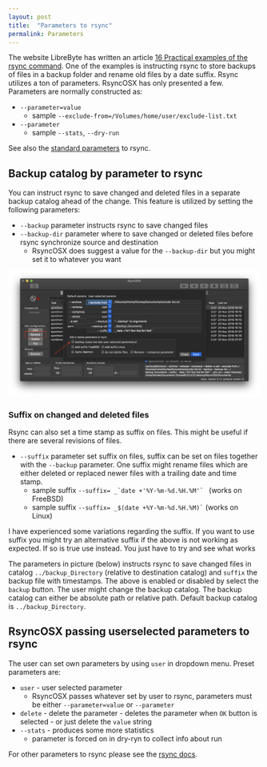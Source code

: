```yaml
---
layout: post
title:  "Parameters to rsync"
permalink: Parameters
---
```


The website LibreByte has written an article [16 Practical examples of the rsync command](http://www.librebyte.net/en/gnulinux/14-practical-examples-of-the-rsync-command/). One of the examples is instructing rsync to store backups of files in a backup folder and rename old files by a date suffix. Rsync utilizes a ton of parameters. RsyncOSX has only presented a few. Parameters are normally constructed as:

- `--parameter=value`
	- sample `--exclude-from=/Volumes/home/user/exclude-list.txt`
- `--parameter`
	- sample `--stats`, `--dry-run`

See also the [standard parameters](/RsyncParameters) to rsync.

## Backup catalog by parameter to rsync

You can instruct rsync to save changed and deleted files in a separate backup catalog ahead of the change. This feature is utilized by setting the following parameters:

- `--backup` parameter instructs rsync to save changed files
- `--backup-dir` parameter where to save changed or deleted files before rsync synchronize source and destination
	- RsyncOSX does suggest a value for the `--backup-dir` but you might set it to whatever you want

![](/images/RsyncOSX/master/rsync/rsync.png)

### Suffix on changed and deleted files

Rsync can also set a time stamp as suffix on files. This might be useful if there are several revisions of files.

- `--suffix` parameter set suffix on files, suffix can be set on files together with the `--backup` parameter. One suffix might rename files which are either deleted or replaced newer files with a trailing date and time stamp.
	- sample suffix <code>--suffix= _\`date +'%Y-%m-%d.%H.%M'` </code> (works on FreeBSD)
	- sample suffix <code>--suffix= _$(date +%Y-%m-%d.%H.%M)`</code> (works on Linux)

I have experienced some variations regarding the suffix. If you want to use suffix you might try an alternative suffix if the above is not working as expected. If so is true use  instead. You just have to try and see what works

The parameters in picture (below) instructs rsync to save changed files in catalog `../backup_Directory` (relative to destination catalog) and `suffix` the backup file with timestamps. The above is enabled or disabled by select the `backup` button. The user might change the backup catalog. The backup catalog can either be absolute path or relative path. Default backup catalog is `../backup_Directory`.

## RsyncOSX passing userselected parameters to rsync

The user can set own parameters by using `user` in dropdown menu. Preset parameters are:

- `user` - user selected parameter
	- RsyncOSX passes whatever set by user to rsync, parameters must be either `--parameter=value` or `--parameter`
- `delete` - delete the parameter
		- deletes the parameter when `OK` button is selected
		- or just delete the `value` string
- `--stats` - produces some more statistics
	- parameter is forced on in dry-ryn to collect info about run

For other parameters to rsync please see the [rsync docs](https://download.samba.org/pub/rsync/rsync.html).
